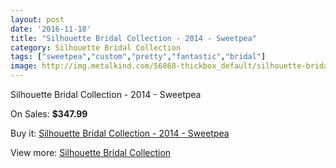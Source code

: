 ```yaml
---
layout: post
date: '2016-11-18'
title: "Silhouette Bridal Collection - 2014 - Sweetpea"
category: Silhouette Bridal Collection
tags: ["sweetpea","custom","pretty","fantastic","bridal"]
image: http://img.metalkind.com/56868-thickbox_default/silhouette-bridal-collection-2014-sweetpea.jpg
---
```

Silhouette Bridal Collection - 2014 - Sweetpea

On Sales: **$347.99**
<a href="https://www.metalkind.com/en/silhouette-bridal-collection/15359-silhouette-bridal-collection-2014-sweetpea.html"><amp-img layout="responsive" width="600" height="600" src="//img.metalkind.com/56868-thickbox_default/silhouette-bridal-collection-2014-sweetpea.jpg" alt="Silhouette Bridal Collection - 2014 - Sweetpea 0" /></a>
<a href="https://www.metalkind.com/en/silhouette-bridal-collection/15359-silhouette-bridal-collection-2014-sweetpea.html"><amp-img layout="responsive" width="600" height="600" src="//img.metalkind.com/56869-thickbox_default/silhouette-bridal-collection-2014-sweetpea.jpg" alt="Silhouette Bridal Collection - 2014 - Sweetpea 1" /></a>

Buy it: [Silhouette Bridal Collection - 2014 - Sweetpea](https://www.metalkind.com/en/silhouette-bridal-collection/15359-silhouette-bridal-collection-2014-sweetpea.html "Silhouette Bridal Collection - 2014 - Sweetpea")

View more: [Silhouette Bridal Collection](https://www.metalkind.com/en/179-silhouette-bridal-collection "Silhouette Bridal Collection")